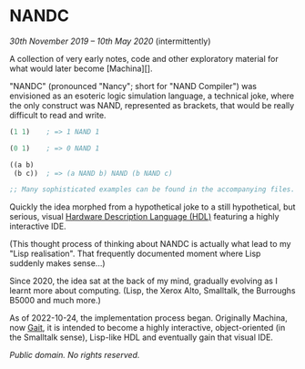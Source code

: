 # NANDC

_30th November 2019 – 10th May 2020_ (intermittently)

A collection of very early notes, code and other exploratory material for what would later become [Machina][].

"NANDC" (pronounced "Nancy"; short for "NAND Compiler") was envisioned as an esoteric logic simulation language, a technical joke, where the only construct was NAND, represented as brackets, that would be really difficult to read and write.

```lisp
(1 1)    ; => 1 NAND 1

(0 1)    ; => 0 NAND 1

((a b)
 (b c))  ; => (a NAND b) NAND (b NAND c)

;; Many sophisticated examples can be found in the accompanying files.
```

Quickly the idea morphed from a hypothetical joke to a still hypothetical, but serious, visual [Hardware Description Language (HDL)](https://en.wikipedia.org/wiki/Hardware_description_language) featuring a highly interactive IDE.

(This thought process of thinking about NANDC is actually what lead to my "Lisp realisation".  That frequently documented moment where Lisp suddenly makes sense...)

Since 2020, the idea sat at the back of my mind, gradually evolving as I learnt more about computing.  (Lisp, the Xerox Alto, Smalltalk, the Burroughs B5000 and much more.)

As of 2022-10-24, the implementation process began.  Originally Machina, now [Gait][], it is intended to become a highly interactive, object-oriented (in the Smalltalk sense), Lisp-like HDL and eventually gain that visual IDE.

[Gait]: https://github.com/axvr/gait

_Public domain.  No rights reserved._
